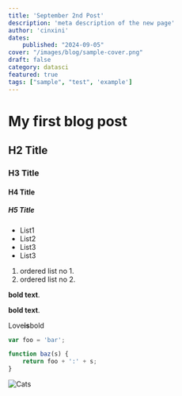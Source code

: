 ```yaml
---
title: 'September 2nd Post'
description: 'meta description of the new page'
author: 'cinxini'
dates:
    published: "2024-09-05"
cover: "/images/blog/sample-cover.png"
draft: false
category: datasci
featured: true
tags: ["sample", "test", 'example']
---
```

# My first blog post
## H2 Title
### H3 Title
#### H4 Title
##### H5 Title

- List1
- List2
 - List3
- List3

1. ordered list no 1.
2. ordered list no 2.

**bold text**.

__bold text__.

Love**is**bold

```js
var foo = 'bar';

function baz(s) {
    return foo + ':' + s;
}
```

![Cats](https://images.freeimages.com/image/previews/fb3/cute-cat-pattern-background-5691295.jpg)